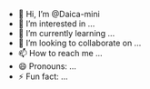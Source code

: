 - 👋 Hi, I’m @Daica-mini
- 👀 I’m interested in ...
- 🌱 I’m currently learning ...
- 💞️ I’m looking to collaborate on ...
- 📫 How to reach me ...
- 😄 Pronouns: ...
- ⚡ Fun fact: ...

<!---
Daica-mini/Daica-mini is a ✨ special ✨ repository because its `README.md` (this file) appears on your GitHub profile.
You can click the Preview link to take a look at your changes.
--->
